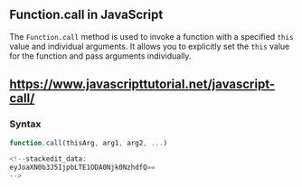 ## Function.call in JavaScript

The `Function.call` method is used to invoke a function with a specified `this` value and individual arguments. It allows you to explicitly set the `this` value for the function and pass arguments individually.

## https://www.javascripttutorial.net/javascript-call/

### Syntax

```javascript
function.call(thisArg, arg1, arg2, ...)

<!--stackedit_data:
eyJoaXN0b3J5IjpbLTE1ODA0Njk0NzhdfQ==
-->
